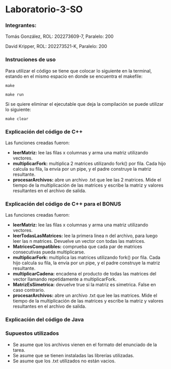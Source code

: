 # Laboratorio-3-SO

### Integrantes:

Tomás González, ROL: 202273609-7, Paralelo: 200

David Kripper, ROL: 202273521-K, Paralelo: 200

### Instruciones de uso

Para utilizar el código se tiene que colocar lo siguiente en la terminal, estando en el mismo espacio en donde se encuentra el makefile:

```
make   

make run    
```

Si se quiere eliminar el ejecutable que deja la compilación se puede utilizar lo siguiente:
```
make clear
```

### Explicación del código de C++

Las funciones creadas fueron:

- **leerMatriz:** lee las filas x columnas y arma una matriz utilizando vectores.
- **multiplicarFork:** multiplica 2 matrices utilizando fork() por fila. Cada hijo calcula su fila, la envía por un pipe, y el padre construye la matriz resultante.
- **procesarArchivos:** abre un archivo .txt que lee las 2 matrices. Mide el tiempo de la multiplicación de las matrices y escribe la matriz y valores resultantes en el archivo de salida.

### Explicación del código de C++ para el BONUS

Las funciones creadas fueron:

- **leerMatriz:** lee las filas x columnas y arma una matriz utilizando vectores.
- **leerTodasLasMatrices:** lee la primera linea n del archivo, para luego leer las n matrices. Devuelve un vector con todas las matrices.
- **MatricesCompatibles:** comprueba que cada par de matrices consecutivas pueda multiplicarse.
- **multiplicarFork:** multiplica las matrices utilizando fork() por fila. Cada hijo calcula su fila, la envía por un pipe, y el padre construye la matriz resultante.
- **multiplicarCadena:** encadena el producto de todas las matrices del vector llamando repetidamente a multiplicarFork.
- **MatrizEsSimetrica:** devuelve true si la matriz es simetrica. False en caso contrario.
- **procesarArchivos:** abre un archivo .txt que lee las matrices. Mide el tiempo de la multiplicación de las matrices y escribe la matriz y valores resultantes en el archivo de salida.

### Explicación del código de Java

### Supuestos utilizados

* Se asume que los archivos vienen en el formato del enunciado de la tarea.
* Se asume que se tienen instaladas las librerías utilizadas.
* Se asume que los .txt utilizados no están vacios.
